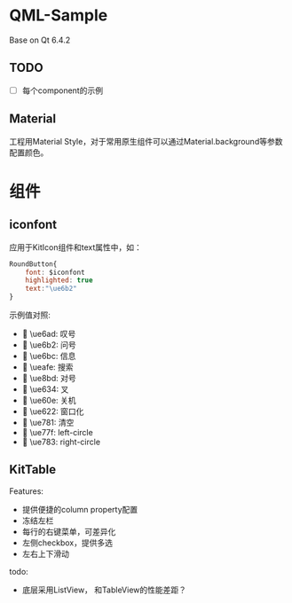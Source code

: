 # QML-Sample

Base on Qt 6.4.2

## TODO
-[ ] 每个component的示例

## Material

工程用Material Style，对于常用原生组件可以通过Material.background等参数配置颜色。

# 组件

## iconfont

应用于KitIcon组件和text属性中，如：

```qml
RoundButton{
    font: $iconfont
    highlighted: true
    text:"\ue6b2"
}
```

示例值对照:

- &#xe6ad; \ue6ad: 叹号
- &#xe6b2; \ue6b2: 问号
- &#xe6bc; \ue6bc: 信息
- &#xeafe; \ueafe: 搜索
- &#xe8bd; \ue8bd: 对号
- &#xe634; \ue634: 叉
- &#xe60e; \ue60e: 关机
- &#xe622; \ue622: 窗口化
- &#xe781; \ue781: 清空
- &#xe77f; \ue77f: left-circle
- &#xe783; \ue783: right-circle

## KitTable

Features:
- 提供便捷的column property配置
- 冻结左栏
- 每行的右键菜单，可差异化
- 左侧checkbox，提供多选
- 左右上下滑动

todo:
- 底层采用ListView， 和TableView的性能差距？